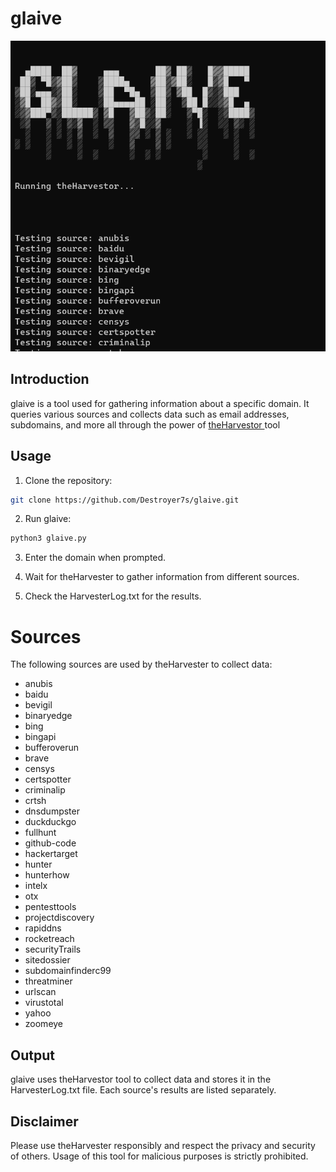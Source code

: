 # glaive



![Image Description](assets/main.png)



## Introduction

glaive is a tool used for gathering information about a specific domain. It queries various sources and collects data such as email addresses, subdomains, and more all through the power of  [theHarvestor ]( https://github.com/laramies/theHarvester) tool


## Usage

1. Clone the repository:

```bash
git clone https://github.com/Destroyer7s/glaive.git
```

<!-- ignore 

2. Install the dependencies:

pip install -r requirements.txt

 -->

2. Run glaive:

```bash
python3 glaive.py
```

3. Enter the domain when prompted.

4. Wait for theHarvester to gather information from different sources.

5. Check the HarvesterLog.txt for the results.


# Sources

The following sources are used by theHarvester to collect data:

- anubis
- baidu
- bevigil
- binaryedge
- bing
- bingapi
- bufferoverun
- brave
- censys
- certspotter
- criminalip
- crtsh
- dnsdumpster
- duckduckgo
- fullhunt
- github-code
- hackertarget
- hunter
- hunterhow
- intelx
- otx
- pentesttools
- projectdiscovery
- rapiddns
- rocketreach
- securityTrails
- sitedossier
- subdomainfinderc99
- threatminer
- urlscan
- virustotal
- yahoo
- zoomeye

## Output

glaive uses theHarvestor tool to collect data and stores it in the HarvesterLog.txt file. Each source's results are listed separately.

## Disclaimer

Please use theHarvester responsibly and respect the privacy and security of others. Usage of this tool for malicious purposes is strictly prohibited.
